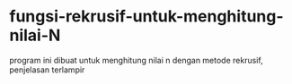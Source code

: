 # fungsi-rekrusif-untuk-menghitung-nilai-N
program ini dibuat untuk menghitung nilai n dengan metode rekrusif, penjelasan terlampir
